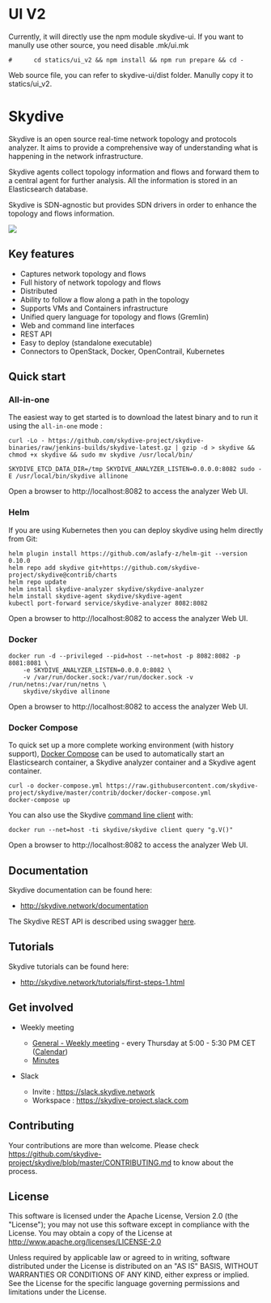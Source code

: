 # UI V2
Currently, it will directly use the npm module skydive-ui. If you want to manully use other source, you need disable
.mk/ui.mk
```
#      cd statics/ui_v2 && npm install && npm run prepare && cd -
```
Web source file, you can refer to skydive-ui/dist folder. Manully copy it to statics/ui_v2.

# Skydive

Skydive is an open source real-time network topology and protocols analyzer.
It aims to provide a comprehensive way of understanding what is happening in
the network infrastructure.

Skydive agents collect topology information and flows and forward them to a
central agent for further analysis. All the information is stored in an
Elasticsearch database.

Skydive is SDN-agnostic but provides SDN drivers in order to enhance the
topology and flows information.

![](https://github.com/skydive-project/skydive.network/raw/images/overview.gif)

## Key features

* Captures network topology and flows
* Full history of network topology and flows
* Distributed
* Ability to follow a flow along a path in the topology
* Supports VMs and Containers infrastructure
* Unified query language for topology and flows (Gremlin)
* Web and command line interfaces
* REST API
* Easy to deploy (standalone executable)
* Connectors to OpenStack, Docker, OpenContrail, Kubernetes

## Quick start

### All-in-one

The easiest way to get started is to download the latest binary and to run it using the `all-in-one` mode :

```console
curl -Lo - https://github.com/skydive-project/skydive-binaries/raw/jenkins-builds/skydive-latest.gz | gzip -d > skydive && chmod +x skydive && sudo mv skydive /usr/local/bin/

SKYDIVE_ETCD_DATA_DIR=/tmp SKYDIVE_ANALYZER_LISTEN=0.0.0.0:8082 sudo -E /usr/local/bin/skydive allinone
```

Open a browser to http://localhost:8082 to access the analyzer Web UI.

### Helm

If you are using Kubernetes then you can deploy skydive using helm directly from Git:

```console
helm plugin install https://github.com/aslafy-z/helm-git --version 0.10.0
helm repo add skydive git+https://github.com/skydive-project/skydive@contrib/charts
helm repo update
helm install skydive-analyzer skydive/skydive-analyzer
helm install skydive-agent skydive/skydive-agent
kubectl port-forward service/skydive-analyzer 8082:8082
```

Open a browser to http://localhost:8082 to access the analyzer Web UI.

### Docker

```console
docker run -d --privileged --pid=host --net=host -p 8082:8082 -p 8081:8081 \
    -e SKYDIVE_ANALYZER_LISTEN=0.0.0.0:8082 \
    -v /var/run/docker.sock:/var/run/docker.sock -v /run/netns:/var/run/netns \
    skydive/skydive allinone
```

Open a browser to http://localhost:8082 to access the analyzer Web UI.

### Docker Compose

To quick set up a more complete working environment (with history support), [Docker Compose](https://docs.docker.com/compose/)
can be used to automatically start an Elasticsearch container, a Skydive analyzer
container and a Skydive agent container.

```console
curl -o docker-compose.yml https://raw.githubusercontent.com/skydive-project/skydive/master/contrib/docker/docker-compose.yml
docker-compose up
```

You can also use the Skydive [command line client](https://skydive-project.github.io/skydive/getting-started/client/) with:
```console
docker run --net=host -ti skydive/skydive client query "g.V()"
```

Open a browser to http://localhost:8082 to access the analyzer Web UI.

## Documentation

Skydive documentation can be found here:

* http://skydive.network/documentation

The Skydive REST API is described using swagger [here](http://skydive.network/swagger).

## Tutorials

Skydive tutorials can be found here:

* http://skydive.network/tutorials/first-steps-1.html

## Get involved

* Weekly meeting
    * [General - Weekly meeting](https://meet.jit.si/skydive-project) - every Thursday at 5:00 - 5:30 PM CET ([Calendar](https://calendar.google.com/calendar/u/2?cid=c2t5ZGl2ZXNvZnR3YXJlQGdtYWlsLmNvbQ))
    * [Minutes](https://docs.google.com/document/d/1eri4vyjmAwxiWs2Kp4HYdCUDWACF_HXZDrDL8WcPF-o/edit?ts=5d946ad5#heading=h.g8f8gdfq0un9)

* Slack
    * Invite : https://slack.skydive.network
    * Workspace : https://skydive-project.slack.com

## Contributing

Your contributions are more than welcome. Please check
https://github.com/skydive-project/skydive/blob/master/CONTRIBUTING.md
to know about the process.

## License

This software is licensed under the Apache License, Version 2.0 (the
"License"); you may not use this software except in compliance with the
License.
You may obtain a copy of the License at http://www.apache.org/licenses/LICENSE-2.0

Unless required by applicable law or agreed to in writing, software
distributed under the License is distributed on an "AS IS" BASIS,
WITHOUT WARRANTIES OR CONDITIONS OF ANY KIND, either express or implied.
See the License for the specific language governing permissions and
limitations under the License.
